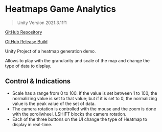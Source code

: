 # Heatmaps Game Analytics

> Unity Version 2021.3.11f1

[GitHub Repository](https://github.com/yeraytm/Heatmaps-Game-Analytics)

[GitHub Release Build](https://github.com/yeraytm/Heatmaps-Game-Analytics/releases/tag/v1.0)

Unity Project of a heatmap generation demo.

Allows to play with the granularity and scale of the map and change the type of data to display.

## Control & Indications

- Scale has a range from 0 to 100. If the value is set between 1 to 100, the normalizing value is set to that value; but if it is set to 0, the normalizing value is the peak value of the set of data.
- The camera rotation is controlled with the mouse and the zoom is done with the scrollwheel. LSHIFT blocks the camera rotation.
- Each of the three buttons on the UI change the type of Heatmap to display in real-time.
